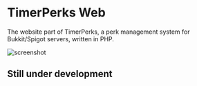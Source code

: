 TimerPerks Web
==============

The website part of TimerPerks, a perk management system for Bukkit/Spigot servers, written in PHP. 

![screenshot](https://github.com/DragonetMC/TimerPerksWeb/raw/master/assets/edit-role.jpg)

## Still under development
